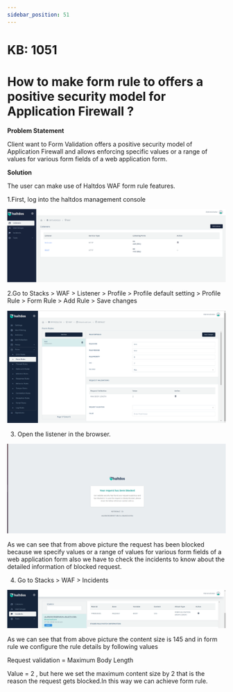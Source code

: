 ```yaml
---
sidebar_position: 51
---
```


# KB: 1051

# How to make form rule to offers a positive security model for Application Firewall ?

**Problem Statement**

Client want to Form Validation offers a positive security model of Application Firewall and allows enforcing specific values or a range of values for various form fields of a web application form.

**Solution**

The user can make use of Haltdos WAF form rule features.

1.First, log into the haltdos management console

![kb-1051](/img/waf/tutorials/professionalconsole.png)

2.Go to Stacks > WAF > Listener > Profile > Profile default setting > Profile Rule > Form Rule > Add Rule > Save changes

![kb-1051](/img/waf/tutorials/form.png)

3. Open the listener in the browser.

![kb-1051](/img/waf/tutorials/formm.png)

As we can see that from above picture the request has been blocked because we specify values or a range of values for various form fields of a web application form also we have to check the incidents to know about the detailed information of blocked request.

4. Go to Stacks > WAF > Incidents

![kb-1051](/img/waf/tutorials/inci.png)


As we can see that from above picture the content size is 145 and in form rule we configure the rule details by following values

Request validation = Maximum  Body Length

Value = 2 , but here we set the maximum content size by 2 that is the reason the request gets blocked.In this way we can achieve form rule.



